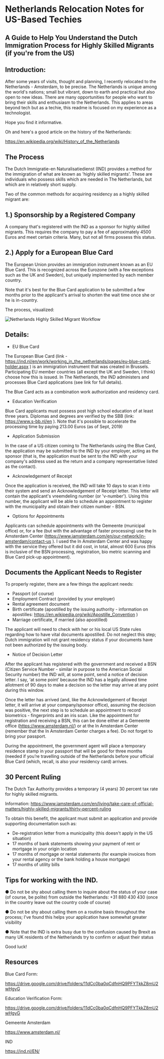 # Netherlands Relocation Notes for US-Based Techies


## A Guide to Help You Understand the Dutch Immigration Process for Highly Skilled Migrants (if you're from the US)

## Introduction:

After some years of visits, thought and planning, I recently relocated to the Netherlands - Amsterdam, to be precise.  The Netherlands is unique among the world's nations; small but vibrant, down to earth and practical but also open to new ideas. There are many opportunities for people who want to bring their skills and enthusiasm to the Netherlands. This applies to areas beyond tech but as a techie, this readme is focused on my experience as a technologist.  

Hope you find it informative.

Oh and here's a good article on the history of the Netherlands:

https://en.wikipedia.org/wiki/History_of_the_Netherlands


## The Process

The Dutch Immigratie-en Naturalisatiedienst (IND) provides a method for the immigration of what are known as 'highly skilled migrants'.  These are individuals who possess skills which are needed in The Netherlands, but which are in relatively short supply.

Two of the common methods for acquiring residency as a highly skilled migrant are:

## 1.) Sponsorship by a Registered Company

A company that's registered with the IND as a sponsor for highly skilled migrants. This requires the company to pay a fee of approximately 4500 Euros and meet certain criteria. Many, but not all firms possess this status.

## 2.) Apply for a European Blue Card

The European Union provides an immigration instrument known as an EU Blue Card. This is recognized across the Eurozone (with a few exceptions such as the UK and Sweden), but uniquely implemented by each member country.

Note that it's best for the Blue Card application to be submitted a few months prior to the applicant's arrival to shorten the wait time once she or he is in-country.

The process, visualized:

![Netherlands Highly Skilled Migrant Workflow](https://mlabshare.blob.core.windows.net/malbshare/Blue-Card-Application-Process-Flow.png)

## Details:

* EU Blue Card

The European Blue Card (link - https://ind.nl/en/work/working_in_the_netherlands/pages/eu-blue-card-holder.aspx ) is an immigration instrument that was created in Brussels. Participating EU member countries (all except the UK and Sweden, I think) choose how this is issued.  In The Netherlands, the IND administers and processes Blue Card applications (see link for full details).

The Blue Card acts as a combination work authorization and residency card.


* Education Verification

Blue Card applicants must possess post high school education of at least three years.  Diplomas and degrees are verified by the SBB (link: https://www.s-bb.nl/en ).  Note that it's possible to accelerate the processing time by paying 213.00 Euros (as of Sept, 2019)


* Application Submission

In the case of a US citizen coming to The Netherlands using the Blue Card, the application may be submitted to the IND by your employer, acting as the sponsor (that is, the application must be sent to the IND with your company's address used as the return and a company representative listed as the contact).




* Acknowledgement of Receipt

Once the application is received, the IND will take 10 days to scan it into their system and send an Acknowledgement of Receipt letter.  This letter will contain the applicant's vreemdeling number (or 'v-number').  Using this number, the applicant will be able to schedule an appointment to register with the municipality and obtain their citizen number - BSN.

* Options for Appointments


Applicants can schedule appointments with the Gemeente (municipal office) or, for a fee (but with the advantage of faster processing) use the In Amsterdam Center (https://www.iamsterdam.com/en/our-network/in-amsterdam/contact-us ). I used the In Amsterdam Center and was happy with the service they offered but it did cost, in total, almost 600 Euros (this is inclusive of the BSN processing, registration, bio metric scanning and Blue Card pick-up appointment).





## Documents the Applicant Needs to Register

To properly register, there are a few things the applicant needs:

* Passport (of course)
* Employment Contract (provided by your employer)
* Rental agreement document
* Birth certificate (apostilled by the issuing authority - information on apostilles: https://en.wikipedia.org/wiki/Apostille_Convention )
* Marriage certificate, if married (also apostilled)

The applicant will need to check with her or his local US State rules regarding how to have vital documents apostilled. Do not neglect this step; Dutch immigration will not grant residency status if your documents have not been authorized by the issuing body.


* Notice of Decision Letter

After the applicant has registered with the government and received a BSN (Citizen Service Number - similar in purpose to the American Social Security number) the IND will, at some point, send a notice of decision letter. I say, ‘at some point’ because the IND has a legally allowed time allotment of 90 days to make a decision so the letter may arrive at any point during this window. 

Once the letter has arrived (and, like the Acknowledgement of Receipt letter, it will arrive at your company/sponsor office), assuming the decision was positive, the next step is to schedule an appointment to record biometrics - fingerprints and an iris scan.  Like the appointment for registration and receiving a BSN, this can be done either at a Gemeente office (https://www.amsterdam.nl/) or at the In Amsterdam Center (remember that the In Amsterdam Center charges a fee). Do not forget to bring your passport.

During the appointment, the government agent will place a temporary residence stamp in your passport that will be good for three months (needed if you’re travelling outside of the Netherlands before your official Blue Card (which, recall, is also your residency card) arrives.

## 30 Percent Ruling 

The Dutch Tax Authority provides a temporary (4 years) 30 percent tax rate for highly skilled migrants. 

Information: https://www.iamsterdam.com/en/living/take-care-of-official-matters/highly-skilled-migrants/thirty-percent-ruling 

To obtain this benefit, the applicant must submit an application and provide supporting documentation such as:

* De-registration letter from a municipality (this doesn't apply in the US situation)
* 17 months of bank statements showing your payment of rent or mortgage in your origin location
* 17 months of mortgage or rental statements (for example invoices from your rental agency or the bank holding a house mortgage)
* 17 months of utility bills 

## Tips for working with the IND.

●	Do not be shy about calling them to inquire about the status of your case (of course, be polite) from outside the Netherlands: +31 880 430 430 (once in the country leave out the country code of course)

●	Do not be shy about calling them on a routine basis throughout the process; I’ve found this helps your application have somewhat greater visibility

●	Note that the IND is extra busy due to the confusion caused by Brexit as many UK residents of the Netherlands try to confirm or adjust their status


Good luck!


## Resources

Blue Card Form:

https://drive.google.com/drive/folders/11dCc0ba0qCdfnHQ9PFYTkkZ8mU2wHgyG


Education Verification Form:

https://drive.google.com/drive/folders/11dCc0ba0qCdfnHQ9PFYTkkZ8mU2wHgyG

Gemeente Amsterdam

https://www.amsterdam.nl/

IND

https://ind.nl/EN/
